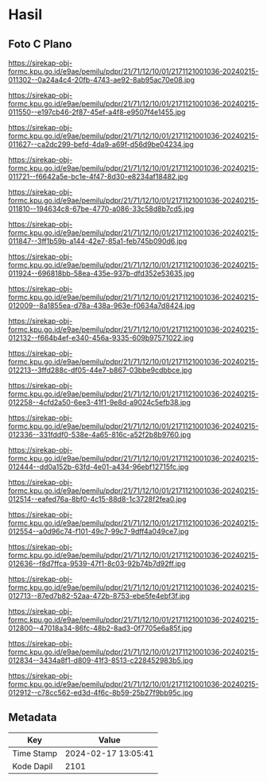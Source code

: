 # Hasil

## Foto C Plano

https://sirekap-obj-formc.kpu.go.id/e9ae/pemilu/pdpr/21/71/12/10/01/2171121001036-20240215-011302--0a24a4c4-20fb-4743-ae92-8ab95ac70e08.jpg

https://sirekap-obj-formc.kpu.go.id/e9ae/pemilu/pdpr/21/71/12/10/01/2171121001036-20240215-011550--e197cb46-2f87-45ef-a4f8-e9507f4e1455.jpg

https://sirekap-obj-formc.kpu.go.id/e9ae/pemilu/pdpr/21/71/12/10/01/2171121001036-20240215-011627--ca2dc299-befd-4da9-a69f-d56d9be04234.jpg

https://sirekap-obj-formc.kpu.go.id/e9ae/pemilu/pdpr/21/71/12/10/01/2171121001036-20240215-011721--f6642a5e-bc1e-4f47-8d30-e8234af18482.jpg

https://sirekap-obj-formc.kpu.go.id/e9ae/pemilu/pdpr/21/71/12/10/01/2171121001036-20240215-011810--194634c8-67be-4770-a086-33c58d8b7cd5.jpg

https://sirekap-obj-formc.kpu.go.id/e9ae/pemilu/pdpr/21/71/12/10/01/2171121001036-20240215-011847--3ff1b59b-a144-42e7-85a1-feb745b090d6.jpg

https://sirekap-obj-formc.kpu.go.id/e9ae/pemilu/pdpr/21/71/12/10/01/2171121001036-20240215-011924--696818bb-58ea-435e-937b-dfd352e53635.jpg

https://sirekap-obj-formc.kpu.go.id/e9ae/pemilu/pdpr/21/71/12/10/01/2171121001036-20240215-012009--8a1855ea-d78a-438a-963e-f0634a7d8424.jpg

https://sirekap-obj-formc.kpu.go.id/e9ae/pemilu/pdpr/21/71/12/10/01/2171121001036-20240215-012132--f664b4ef-e340-456a-9335-609b97571022.jpg

https://sirekap-obj-formc.kpu.go.id/e9ae/pemilu/pdpr/21/71/12/10/01/2171121001036-20240215-012213--3ffd288c-df05-44e7-b867-03bbe9cdbbce.jpg

https://sirekap-obj-formc.kpu.go.id/e9ae/pemilu/pdpr/21/71/12/10/01/2171121001036-20240215-012258--4cfd2a50-6ee3-41f1-9e8d-a9024c5efb38.jpg

https://sirekap-obj-formc.kpu.go.id/e9ae/pemilu/pdpr/21/71/12/10/01/2171121001036-20240215-012336--331fddf0-538e-4a65-816c-a52f2b8b9760.jpg

https://sirekap-obj-formc.kpu.go.id/e9ae/pemilu/pdpr/21/71/12/10/01/2171121001036-20240215-012444--dd0a152b-63fd-4e01-a434-96ebf12715fc.jpg

https://sirekap-obj-formc.kpu.go.id/e9ae/pemilu/pdpr/21/71/12/10/01/2171121001036-20240215-012514--eafed76a-8bf0-4c15-88d8-1c3728f2fea0.jpg

https://sirekap-obj-formc.kpu.go.id/e9ae/pemilu/pdpr/21/71/12/10/01/2171121001036-20240215-012554--a0d96c74-f101-49c7-99c7-9dff4a049ce7.jpg

https://sirekap-obj-formc.kpu.go.id/e9ae/pemilu/pdpr/21/71/12/10/01/2171121001036-20240215-012636--f8d7ffca-9539-47f1-8c03-92b74b7d92ff.jpg

https://sirekap-obj-formc.kpu.go.id/e9ae/pemilu/pdpr/21/71/12/10/01/2171121001036-20240215-012713--87ed7b82-52aa-472b-8753-ebe5fe4ebf3f.jpg

https://sirekap-obj-formc.kpu.go.id/e9ae/pemilu/pdpr/21/71/12/10/01/2171121001036-20240215-012800--47018a34-86fc-48b2-8ad3-0f7705e6a85f.jpg

https://sirekap-obj-formc.kpu.go.id/e9ae/pemilu/pdpr/21/71/12/10/01/2171121001036-20240215-012834--3434a8f1-d809-41f3-8513-c228452983b5.jpg

https://sirekap-obj-formc.kpu.go.id/e9ae/pemilu/pdpr/21/71/12/10/01/2171121001036-20240215-012912--c78cc562-ed3d-4f6c-8b59-25b27f9bb95c.jpg


## Metadata

| Key        | Value               |
| ---------- | ------------------- |
| Time Stamp | 2024-02-17 13:05:41 |
| Kode Dapil | 2101                |



